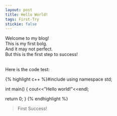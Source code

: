 ```yaml
---
layout: post
title: Hello World!
tags: First-Try
stickie: false
---
```


Welcome to my blog!<br>This is my first bolg. <br>And it may not perfect.<br>But this is the first step to success!<br>

<br>Here is the code test:

{% highlight c++ %}#include <iostream>
using namespace std;

int main()
{
  cout<<"Hello world!"<<endl;
  
  return 0;
}
{% endhighlight %}

> First Success!
